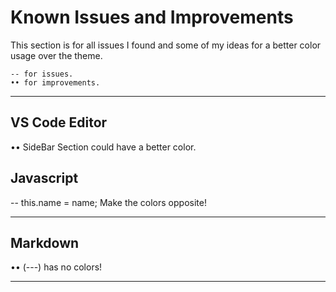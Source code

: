 # Known Issues and Improvements

 This section is for all issues I found and some of my ideas for a better color usage over the theme.

    -- for issues.
    •• for improvements.
---
## VS Code Editor

•• SideBar Section could have a better color.

## Javascript

 -- this.name = name; Make the colors opposite!

---
## Markdown 

•• (---) has no colors!

---